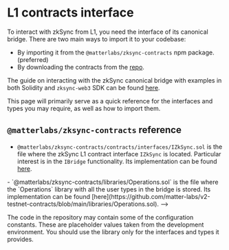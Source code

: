 # L1 contracts interface

To interact with zkSync from L1, you need the interface of its canonical bridge. There are two main ways to import it to your codebase:

- By importing it from the `@matterlabs/zksync-contracts` npm package. (preferred)
- By downloading the contracts from the [repo](https://github.com/matter-labs/v2-testnet-contracts).

The guide on interacting with the zkSync canonical bridge with examples in both Solidity and `zksync-web3` SDK can be found [here](../dev/developer-guides/bridging/l1-l2.md).

This page will primarily serve as a quick reference for the interfaces and types you may require, as well as how to import them.

## `@matterlabs/zksync-contracts` reference

- `@matterlabs/zksync-contracts/contracts/interfaces/IZkSync.sol` is the file where the zkSync L1 contract interface `IZkSync` is located. Particular interest is in the `IBridge` functionality. Its implementation can be found [here](https://github.com/matter-labs/v2-testnet-contracts/blob/main/l1/contracts/zksync/interfaces/IZkSync.sol).
  
<!--> - `@matterlabs/zksync-contracts/libraries/Operations.sol` is the file where the `Operations` library with all the user types in the bridge is stored. Its implementation can be found [here](https://github.com/matter-labs/v2-testnet-contracts/blob/main/libraries/Operations.sol).

-->

The code in the repository may contain some of the configuration constants. These are placeholder values taken from the development environment. You should use the library only for the interfaces and types it provides.
